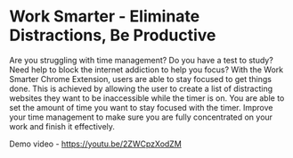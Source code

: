 # Work Smarter - Eliminate Distractions, Be Productive

Are you struggling with time management? Do you have a test to study? Need help to block the internet addiction to help you focus? With the Work Smarter Chrome Extension, users are able to stay focused to get things done. This is achieved by allowing the user to create a list of distracting websites they want to be inaccessible while the timer is on. You are able to set the amount of time you want to stay focused with the timer. Improve your time management to make sure you are fully concentrated on your work and finish it effectively. 

Demo video - https://youtu.be/2ZWCpzXodZM
